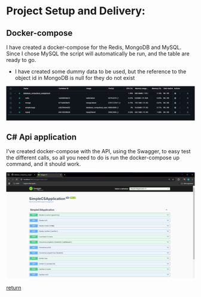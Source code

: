 # Project Setup and Delivery:

## Docker-compose
I have created a docker-compose for the Redis, MongoDB and MySQL. Since I chose MySQL the script will automatically be run, and the table are ready to go.
-	I have created some dummy data to be used, but the reference to the object id in MongoDB is null for they do not exist

![compose](/docs/img/dockercompose.png)

## C# Api application
I’ve created docker-compose with the API, using the Swagger, to easy test the different calls, so all you need to do is run the docker-compose up command, and it should work.

![swagger](/docs/img/swaggerOnDocker.png)


[return](/README.md)